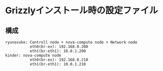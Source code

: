 <!--
************************************************************
OpenStack Grizzlyインストール時の設定ファイル
Copyright (c) Takehiko OGASAWARA 2013 All Rights Reserved.
************************************************************
-->
<div id='title'>　</div>    

# Grizzlyインストール時の設定ファイル

## 構成
```
ryunosuke: Controll node + nova-compute node + Network node
           eth0(br-ex): 192.168.0.200
           eth1(br-eth1): 10.0.1.200
kinder: nova-compute node
           eth0(br-ex): 192.168.0.210
           eth1(br-eth1): 10.0.1.210
```

